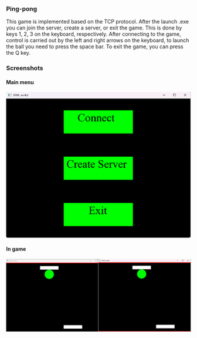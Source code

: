 ### Ping-pong
This game is implemented based on the TCP protocol. 
After the launch .exe you can join the server, create a server, or exit the game. This is done by keys 1, 2, 3 on the keyboard, respectively. After connecting to the game, control is carried out by the left and right arrows on the keyboard, to launch the ball you need to press the space bar. 
To exit the game, you can press the Q key.
### Screenshots
#### Main menu
![Main menu](./img/Main_menu.png)
#### In game
![In game](./img/In_game.png)